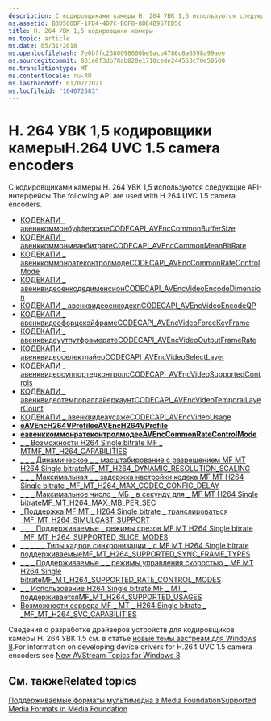 ```yaml
---
description: С кодировщиками камеры H. 264 УВК 1,5 используются следующие API-интерфейсы.
ms.assetid: B3D500DF-1FD4-4D7C-B6F8-8DE4B957ED5C
title: H. 264 УВК 1,5 кодировщики камеры
ms.topic: article
ms.date: 05/31/2018
ms.openlocfilehash: 7e0bffc2380098600be9acb4786c6a6598a99aee
ms.sourcegitcommit: 831e8f3db78ab820e1710cede244553c70e50500
ms.translationtype: MT
ms.contentlocale: ru-RU
ms.lasthandoff: 01/07/2021
ms.locfileid: "104072583"
---
```

# <a name="h264-uvc-15-camera-encoders"></a><span data-ttu-id="03c70-103">H. 264 УВК 1,5 кодировщики камеры</span><span class="sxs-lookup"><span data-stu-id="03c70-103">H.264 UVC 1.5 camera encoders</span></span>

<span data-ttu-id="03c70-104">С кодировщиками камеры H. 264 УВК 1,5 используются следующие API-интерфейсы.</span><span class="sxs-lookup"><span data-stu-id="03c70-104">The following API are used with H.264 UVC 1.5 camera encoders.</span></span>

-   [<span data-ttu-id="03c70-105">КОДЕКАПИ \_ авенккоммонбуфферсизе</span><span class="sxs-lookup"><span data-stu-id="03c70-105">CODECAPI\_AVEncCommonBufferSize</span></span>](/windows/desktop/DirectShow/avenccommonbuffersize-property)
-   [<span data-ttu-id="03c70-106">КОДЕКАПИ \_ авенккоммонмеанбитрате</span><span class="sxs-lookup"><span data-stu-id="03c70-106">CODECAPI\_AVEncCommonMeanBitRate</span></span>](/windows/desktop/DirectShow/avenccommonmeanbitrate-property)
-   [<span data-ttu-id="03c70-107">КОДЕКАПИ \_ авенккоммонратеконтролмоде</span><span class="sxs-lookup"><span data-stu-id="03c70-107">CODECAPI\_AVEncCommonRateControlMode</span></span>](/windows/desktop/DirectShow/avenccommonratecontrolmode-property)
-   [<span data-ttu-id="03c70-108">КОДЕКАПИ \_ авенквидеоенкодедименсион</span><span class="sxs-lookup"><span data-stu-id="03c70-108">CODECAPI\_AVEncVideoEncodeDimension</span></span>](/windows/desktop/DirectShow/avencvideoencodedimension-property)
-   [<span data-ttu-id="03c70-109">КОДЕКАПИ \_ авенквидеоенкодекп</span><span class="sxs-lookup"><span data-stu-id="03c70-109">CODECAPI\_AVEncVideoEncodeQP</span></span>](codecapi-avencvideoencodeqp.md)
-   [<span data-ttu-id="03c70-110">КОДЕКАПИ \_ авенквидеофорцекэйфраме</span><span class="sxs-lookup"><span data-stu-id="03c70-110">CODECAPI\_AVEncVideoForceKeyFrame</span></span>](codecapi-avencvideoforcekeyframe.md)
-   [<span data-ttu-id="03c70-111">КОДЕКАПИ \_ авенквидеуутпутфрамерате</span><span class="sxs-lookup"><span data-stu-id="03c70-111">CODECAPI\_AVEncVideoOutputFrameRate</span></span>](/windows/desktop/DirectShow/avencvideooutputframerate-property)
-   [<span data-ttu-id="03c70-112">КОДЕКАПИ \_ авенквидеоселектлайер</span><span class="sxs-lookup"><span data-stu-id="03c70-112">CODECAPI\_AVEncVideoSelectLayer</span></span>](codecapi-avencvideoselectlayer.md)
-   [<span data-ttu-id="03c70-113">КОДЕКАПИ \_ авенквидеосуппортедконтролс</span><span class="sxs-lookup"><span data-stu-id="03c70-113">CODECAPI\_AVEncVideoSupportedControls</span></span>](codecapi-avencvideosupportedcontrols.md)
-   [<span data-ttu-id="03c70-114">КОДЕКАПИ \_ авенквидеотемпораллайеркаунт</span><span class="sxs-lookup"><span data-stu-id="03c70-114">CODECAPI\_AVEncVideoTemporalLayerCount</span></span>](codecapi-avencvideotemporallayercount.md)
-   [<span data-ttu-id="03c70-115">КОДЕКАПИ \_ авенквидеаусаже</span><span class="sxs-lookup"><span data-stu-id="03c70-115">CODECAPI\_AVEncVideoUsage</span></span>](codecapi-avencvideousage.md)
-   [<span data-ttu-id="03c70-116">**eAVEncH264VProfile**</span><span class="sxs-lookup"><span data-stu-id="03c70-116">**eAVEncH264VProfile**</span></span>](/windows/desktop/api/codecapi/ne-codecapi-eavench264vprofile)
-   [<span data-ttu-id="03c70-117">**еавенккоммонратеконтролмоде**</span><span class="sxs-lookup"><span data-stu-id="03c70-117">**eAVEncCommonRateControlMode**</span></span>](/windows/desktop/api/codecapi/ne-codecapi-eavenccommonratecontrolmode)
-   [<span data-ttu-id="03c70-118">\_ \_ Возможности H264 Single bitrate MF \_ MT</span><span class="sxs-lookup"><span data-stu-id="03c70-118">MF\_MT\_H264\_CAPABILITIES</span></span>](mf-mt-h264-capabilities.md)
-   [<span data-ttu-id="03c70-119">\_ \_ \_ Динамическое \_ \_ масштабирование с разрешением MF MT H264 Single bitrate</span><span class="sxs-lookup"><span data-stu-id="03c70-119">MF\_MT\_H264\_DYNAMIC\_RESOLUTION\_SCALING</span></span>](https://www.bing.com/search?q=MF\_MT\_H264\_DYNAMIC\_RESOLUTION\_SCALING)
-   [<span data-ttu-id="03c70-120">\_ \_ \_ Максимальная \_ \_ задержка настройки кодека MF MT H264 Single bitrate \_</span><span class="sxs-lookup"><span data-stu-id="03c70-120">MF\_MT\_H264\_MAX\_CODEC\_CONFIG\_DELAY</span></span>](mf-mt-h264-max-codec-config-delay.md)
-   [<span data-ttu-id="03c70-121">\_ \_ \_ Максимальное число \_ МБ \_ в секунду для \_ MF MT H264 Single bitrate</span><span class="sxs-lookup"><span data-stu-id="03c70-121">MF\_MT\_H264\_MAX\_MB\_PER\_SEC</span></span>](mf-mt-h264-max-mb-per-sec.md)
-   [<span data-ttu-id="03c70-122">\_Поддержка MF MT \_ H264 Single bitrate \_ транслироваться \_</span><span class="sxs-lookup"><span data-stu-id="03c70-122">MF\_MT\_H264\_SIMULCAST\_SUPPORT</span></span>](mf-mt-h264-simulcast-support.md)
-   [<span data-ttu-id="03c70-123">\_ \_ \_ Поддерживаемые \_ режимы срезов MF MT H264 Single bitrate \_</span><span class="sxs-lookup"><span data-stu-id="03c70-123">MF\_MT\_H264\_SUPPORTED\_SLICE\_MODES</span></span>](mf-mt-h264-supported-slice-modes.md)
-   [<span data-ttu-id="03c70-124">\_ \_ \_ \_ \_ Типы кадров синхронизации \_ с MF MT H264 Single bitrate поддерживаемые</span><span class="sxs-lookup"><span data-stu-id="03c70-124">MF\_MT\_H264\_SUPPORTED\_SYNC\_FRAME\_TYPES</span></span>](mf-mt-h264-supported-sync-frame-types.md)
-   [<span data-ttu-id="03c70-125">\_ \_ \_ Поддерживаемые \_ \_ режимы управления скоростью \_ MF MT H264 Single bitrate</span><span class="sxs-lookup"><span data-stu-id="03c70-125">MF\_MT\_H264\_SUPPORTED\_RATE\_CONTROL\_MODES</span></span>](mf-mt-h264-supported-rate-control-modes.md)
-   [<span data-ttu-id="03c70-126">\_ \_ Использование H264 Single bitrate MF \_ MT \_ поддерживается</span><span class="sxs-lookup"><span data-stu-id="03c70-126">MF\_MT\_H264\_SUPPORTED\_USAGES</span></span>](mf-mt-h264-supported-usages.md)
-   [<span data-ttu-id="03c70-127">Возможности сервера MF \_ MT \_ H264 Single bitrate \_ \_</span><span class="sxs-lookup"><span data-stu-id="03c70-127">MF\_MT\_H264\_SVC\_CAPABILITIES</span></span>](mf-mt-h264-svc-capabilities.md)

<span data-ttu-id="03c70-128">Сведения о разработке драйверов устройств для кодировщиков камеры H. 264 УВК 1,5 см. в статье [новые темы австреам для Windows 8](/windows-hardware/drivers/stream/new-windows-8-ddis).</span><span class="sxs-lookup"><span data-stu-id="03c70-128">For information on developing device drivers for H.264 UVC 1.5 camera encoders see [New AVStream Topics for Windows 8](/windows-hardware/drivers/stream/new-windows-8-ddis).</span></span>

## <a name="related-topics"></a><span data-ttu-id="03c70-129">См. также</span><span class="sxs-lookup"><span data-stu-id="03c70-129">Related topics</span></span>

<dl> <dt>

[<span data-ttu-id="03c70-130">Поддерживаемые форматы мультимедиа в Media Foundation</span><span class="sxs-lookup"><span data-stu-id="03c70-130">Supported Media Formats in Media Foundation</span></span>](supported-media-formats-in-media-foundation.md)
</dt> </dl>

 

 
